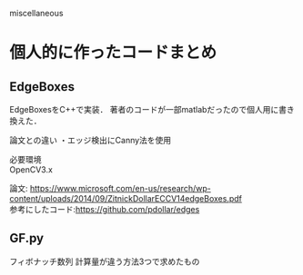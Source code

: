 miscellaneous

# 個人的に作ったコードまとめ  
## EdgeBoxes
EdgeBoxesをC++で実装．
著者のコードが一部matlabだったので個人用に書き換えた．  

論文との違い
・エッジ検出にCanny法を使用

必要環境  
OpenCV3.x  

論文: https://www.microsoft.com/en-us/research/wp-content/uploads/2014/09/ZitnickDollarECCV14edgeBoxes.pdf  
参考にしたコード:https://github.com/pdollar/edges  

## GF.py  
フィボナッチ数列
計算量が違う方法3つで求めたもの  